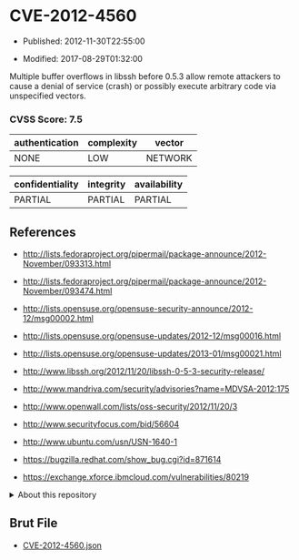 # CVE-2012-4560

- Published: 2012-11-30T22:55:00

- Modified: 2017-08-29T01:32:00

Multiple buffer overflows in libssh before 0.5.3 allow remote attackers to cause a denial of service (crash) or possibly execute arbitrary code via unspecified vectors.

### CVSS Score: **7.5**

| authentication | complexity | vector |
| --- | --- | --- |
| NONE | LOW | NETWORK |

| confidentiality | integrity | availability |
| --- | --- | --- |
| PARTIAL | PARTIAL | PARTIAL |

## References

* http://lists.fedoraproject.org/pipermail/package-announce/2012-November/093313.html

* http://lists.fedoraproject.org/pipermail/package-announce/2012-November/093474.html

* http://lists.opensuse.org/opensuse-security-announce/2012-12/msg00002.html

* http://lists.opensuse.org/opensuse-updates/2012-12/msg00016.html

* http://lists.opensuse.org/opensuse-updates/2013-01/msg00021.html

* http://www.libssh.org/2012/11/20/libssh-0-5-3-security-release/

* http://www.mandriva.com/security/advisories?name=MDVSA-2012:175

* http://www.openwall.com/lists/oss-security/2012/11/20/3

* http://www.securityfocus.com/bid/56604

* http://www.ubuntu.com/usn/USN-1640-1

* https://bugzilla.redhat.com/show_bug.cgi?id=871614

* https://exchange.xforce.ibmcloud.com/vulnerabilities/80219

<details>
<summary>About this repository</summary> 

  This repository is part of the project [Live Hack CVE](https://github.com/Live-Hack-CVE). Main website can be found [www.live-hack.org](https://www.live-hack.org) 
  
  Made by [Sn0wAlice](https://github.com/Sn0wAlice) for the people that care about security and need to have a feed of the latest CVEs. Hope you enjoy it, don't forget to star the repo and follow me on [Twitter](https://twitter.com/Sn0wAlice) and [Github](https://github.com/Sn0wAlice). And that is my [personnal website](https://www.alice-snow.me/)

  - [Home Page](https://github.com/Live-Hack-CVE)
  - [Framework](https://github.com/Live-Hack-CVE/cve-framework)
  - [CVE database](https://github.com/Live-Hack-CVE/full_database)
  - [Changelog](https://github.com/Live-Hack-CVE/Changelog)
</details>

## Brut File

* [CVE-2012-4560.json](https://raw.githubusercontent.com/Live-Hack-CVE/full_database/main/cves/2012/CVE-2012-4560.json)

